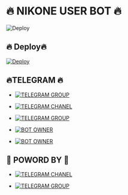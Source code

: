 # 🔥 NIKONE USER BOT 🔥

![Deploy](https://te.legra.ph/file/b4bcbd583c09e74f0a565.jpg)


## 🔥 Deploy🔥

[![Deploy](https://www.herokucdn.com/deploy/button.svg)](https://heroku.com/deploy?template=https://github.com/chamodbot/nikoneuserbots.git)

## 🔥TELEGRAM 🔥
- [![TELEGRAM GROUP](https://img.shields.io/badge/Telegram-Group-brightgreen)](https://t.me/Developernikoneteam)


- [![TELEGRAM CHANEL](https://img.shields.io/badge/Telegram-Channel-brightgreen)](https://t.me/Developersrilankan)


- [![TELEGRAM GROUP](https://img.shields.io/badge/sporter-Group-brightgreen)](https://t.me/zoneunlimitedchat)

  
- [![BOT OWNER](https://img.shields.io/badge/BOT-OWNER-brightgreen)](https://t.me/chamod_deshan)


- [![BOT OWNER](https://img.shields.io/badge/BOT-SUPORT-brightgreen)](https://t.me/bimsaramalinga)

## 🚀 POWORD BY 🚀

- [![TELEGRAM CHANEL](https://img.shields.io/badge/🚀POWORD🚀-BY🔥-brightgreen)](https://t.me/Developersrilankan)

- [![TELEGRAM GROUP](https://img.shields.io/badge/🚀POWORD🚀-BY🚀🔥-brightgreen)](https://t.me/Developernikoneteam)
